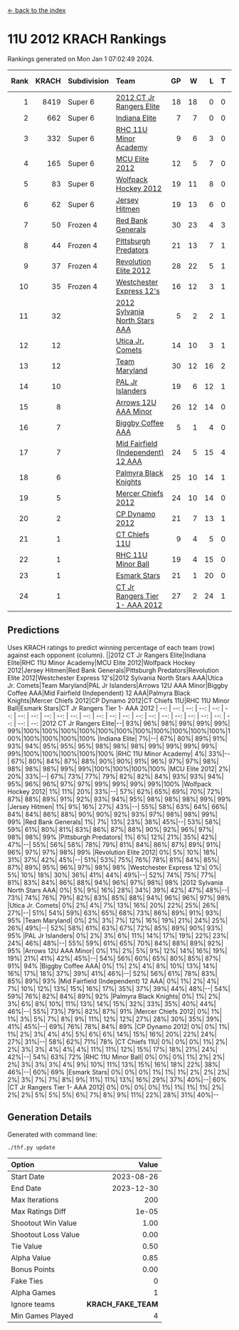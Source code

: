 [<- back to the index](readme.md)
# 11U 2012 KRACH Rankings
Rankings generated on Mon Jan  1 07:02:49 2024.

Rank|KRACH|Subdivision|Team|GP|W|L|T|OTW|OTL|SoS|Exp Wins|Win Diff
---:|---:|:---|:---|---:|---:|---:|---:|---:|---:|---:|---:|---:
1|8419|Super 6|[2012 CT Jr Rangers Elite](https://gamesheetstats.com/seasons/3664/teams/140909/schedule)|18|18|0|0|1|0|93|18.8|-0.1
2|662|Super 6|[Indiana Elite](https://gamesheetstats.com/seasons/3664/teams/144355/schedule)|7|7|0|0|0|0|13|7.9|0.0
3|332|Super 6|[RHC 11U Minor Academy](https://gamesheetstats.com/seasons/3664/teams/140913/schedule)|9|6|3|0|0|1|1740|6.8|-0.0
4|165|Super 6|[MCU Elite 2012](https://gamesheetstats.com/seasons/3664/teams/140908/schedule)|12|5|7|0|2|2|2677|5.8|-0.0
5|83|Super 6|[Wolfpack Hockey 2012](https://gamesheetstats.com/seasons/3664/teams/140914/schedule)|19|11|8|0|1|2|919|11.8|-0.0
6|62|Super 6|[Jersey Hitmen](https://gamesheetstats.com/seasons/3664/teams/140915/schedule)|19|13|6|0|0|0|885|13.9|0.0
7|50|Frozen 4|[Red Bank Generals](https://gamesheetstats.com/seasons/3664/teams/140916/schedule)|30|23|4|3|3|0|15|25.4|0.0
8|44|Frozen 4|[Pittsburgh Predators](https://gamesheetstats.com/seasons/3664/teams/140925/schedule)|21|13|7|1|0|1|788|14.4|0.0
9|37|Frozen 4|[Revolution Elite 2012](https://gamesheetstats.com/seasons/3664/teams/140924/schedule)|28|22|5|1|1|1|13|23.4|0.0
10|35|Frozen 4|[Westchester Express 12's](https://gamesheetstats.com/seasons/3664/teams/140919/schedule)|16|12|3|1|2|1|15|13.4|0.0
11|32||[2012 Sylvania North Stars AAA](https://gamesheetstats.com/seasons/3664/teams/162461/schedule)|5|2|2|1|0|0|226|3.4|0.0
12|12||[Utica Jr. Comets](https://gamesheetstats.com/seasons/3664/teams/140923/schedule)|14|10|3|1|2|0|9|11.4|0.0
13|12||[Team Maryland](https://gamesheetstats.com/seasons/3664/teams/140928/schedule)|30|12|16|2|1|0|1123|13.9|0.0
14|10||[PAL Jr Islanders](https://gamesheetstats.com/seasons/3664/teams/140921/schedule)|19|6|12|1|0|2|869|7.4|0.0
15|8||[Arrows 12U AAA Minor](https://gamesheetstats.com/seasons/3664/teams/140920/schedule)|26|12|14|0|2|0|24|12.9|0.0
16|7||[Biggby Coffee AAA](https://gamesheetstats.com/seasons/3664/teams/144354/schedule)|5|1|4|0|0|0|230|1.9|0.0
17|7||[Mid Fairfield (Independent) 12 AAA](https://gamesheetstats.com/seasons/3664/teams/140910/schedule)|24|5|15|4|1|2|29|7.9|0.0
18|6||[Palmyra Black Knights](https://gamesheetstats.com/seasons/3664/teams/140927/schedule)|25|10|14|1|0|1|16|11.4|0.0
19|5||[Mercer Chiefs 2012](https://gamesheetstats.com/seasons/3664/teams/140918/schedule)|24|10|14|0|0|1|13|10.9|0.0
20|2||[CP Dynamo 2012](https://gamesheetstats.com/seasons/3664/teams/140922/schedule)|21|7|13|1|1|0|16|8.4|0.0
21|1||[CT Chiefs 11U](https://gamesheetstats.com/seasons/3664/teams/140912/schedule)|9|4|5|0|0|1|3|4.9|0.0
22|1||[RHC 11U Minor Ball](https://gamesheetstats.com/seasons/3664/teams/140917/schedule)|19|4|15|0|0|2|14|4.9|0.0
23|1||[Esmark Stars](https://gamesheetstats.com/seasons/3664/teams/140926/schedule)|21|1|20|0|0|0|61|1.9|0.0
24|1||[CT Jr Rangers Tier 1- AAA 2012](https://gamesheetstats.com/seasons/3664/teams/140911/schedule)|27|2|24|1|0|0|20|3.4|0.0

## Predictions
Uses KRACH ratings to predict winning percentage of each team (row) against each opponent (column).
||2012 CT Jr Rangers Elite|Indiana Elite|RHC 11U Minor Academy|MCU Elite 2012|Wolfpack Hockey 2012|Jersey Hitmen|Red Bank Generals|Pittsburgh Predators|Revolution Elite 2012|Westchester Express 12's|2012 Sylvania North Stars AAA|Utica Jr. Comets|Team Maryland|PAL Jr Islanders|Arrows 12U AAA Minor|Biggby Coffee AAA|Mid Fairfield (Independent) 12 AAA|Palmyra Black Knights|Mercer Chiefs 2012|CP Dynamo 2012|CT Chiefs 11U|RHC 11U Minor Ball|Esmark Stars|CT Jr Rangers Tier 1- AAA 2012
| --: | --: | --: | --: | --: | --: | --: | --: | --: | --: | --: | --: | --: | --: | --: | --: | --: | --: | --: | --: | --: | --: | --: | --: | --: 
|2012 CT Jr Rangers Elite|--| 93%| 96%| 98%| 99%| 99%| 99%| 99%|100%|100%|100%|100%|100%|100%|100%|100%|100%|100%|100%|100%|100%|100%|100%|100%
|Indiana Elite|  7%|--| 67%| 80%| 89%| 91%| 93%| 94%| 95%| 95%| 95%| 98%| 98%| 98%| 99%| 99%| 99%| 99%| 99%|100%|100%|100%|100%|100%
|RHC 11U Minor Academy|  4%| 33%|--| 67%| 80%| 84%| 87%| 88%| 90%| 90%| 91%| 96%| 97%| 97%| 98%| 98%| 98%| 98%| 99%| 99%|100%|100%|100%|100%
|MCU Elite 2012|  2%| 20%| 33%|--| 67%| 73%| 77%| 79%| 82%| 82%| 84%| 93%| 93%| 94%| 95%| 96%| 96%| 97%| 97%| 99%| 99%| 99%| 99%|100%
|Wolfpack Hockey 2012|  1%| 11%| 20%| 33%|--| 57%| 62%| 65%| 69%| 70%| 72%| 87%| 88%| 89%| 91%| 92%| 93%| 94%| 95%| 98%| 98%| 98%| 99%| 99%
|Jersey Hitmen|  1%|  9%| 16%| 27%| 43%|--| 55%| 58%| 63%| 64%| 66%| 84%| 84%| 86%| 88%| 90%| 90%| 92%| 93%| 97%| 98%| 98%| 99%| 99%
|Red Bank Generals|  1%|  7%| 13%| 23%| 38%| 45%|--| 53%| 58%| 59%| 61%| 80%| 81%| 83%| 86%| 87%| 88%| 90%| 92%| 96%| 97%| 98%| 98%| 99%
|Pittsburgh Predators|  1%|  6%| 12%| 21%| 35%| 42%| 47%|--| 55%| 56%| 58%| 78%| 79%| 81%| 84%| 86%| 87%| 89%| 91%| 96%| 97%| 97%| 98%| 99%
|Revolution Elite 2012|  0%|  5%| 10%| 18%| 31%| 37%| 42%| 45%|--| 51%| 53%| 75%| 76%| 78%| 81%| 84%| 85%| 87%| 89%| 95%| 96%| 97%| 98%| 98%
|Westchester Express 12's|  0%|  5%| 10%| 18%| 30%| 36%| 41%| 44%| 49%|--| 52%| 74%| 75%| 77%| 81%| 83%| 84%| 86%| 88%| 94%| 96%| 97%| 98%| 98%
|2012 Sylvania North Stars AAA|  0%|  5%|  9%| 16%| 28%| 34%| 39%| 42%| 47%| 48%|--| 73%| 74%| 76%| 79%| 82%| 83%| 85%| 88%| 94%| 96%| 96%| 97%| 98%
|Utica Jr. Comets|  0%|  2%|  4%|  7%| 13%| 16%| 20%| 22%| 25%| 26%| 27%|--| 51%| 54%| 59%| 63%| 65%| 68%| 73%| 86%| 89%| 91%| 93%| 95%
|Team Maryland|  0%|  2%|  3%|  7%| 12%| 16%| 19%| 21%| 24%| 25%| 26%| 49%|--| 52%| 58%| 61%| 63%| 67%| 72%| 85%| 89%| 90%| 93%| 95%
|PAL Jr Islanders|  0%|  2%|  3%|  6%| 11%| 14%| 17%| 19%| 22%| 23%| 24%| 46%| 48%|--| 55%| 59%| 61%| 65%| 70%| 84%| 88%| 89%| 92%| 95%
|Arrows 12U AAA Minor|  0%|  1%|  2%|  5%|  9%| 12%| 14%| 16%| 19%| 19%| 21%| 41%| 42%| 45%|--| 54%| 56%| 60%| 65%| 80%| 85%| 87%| 91%| 94%
|Biggby Coffee AAA|  0%|  1%|  2%|  4%|  8%| 10%| 13%| 14%| 16%| 17%| 18%| 37%| 39%| 41%| 46%|--| 52%| 56%| 61%| 78%| 83%| 85%| 89%| 93%
|Mid Fairfield (Independent) 12 AAA|  0%|  1%|  2%|  4%|  7%| 10%| 12%| 13%| 15%| 16%| 17%| 35%| 37%| 39%| 44%| 48%|--| 54%| 59%| 76%| 82%| 84%| 89%| 92%
|Palmyra Black Knights|  0%|  1%|  2%|  3%|  6%|  8%| 10%| 11%| 13%| 14%| 15%| 32%| 33%| 35%| 40%| 44%| 46%|--| 55%| 73%| 79%| 82%| 87%| 91%
|Mercer Chiefs 2012|  0%|  1%|  1%|  3%|  5%|  7%|  8%|  9%| 11%| 12%| 12%| 27%| 28%| 30%| 35%| 39%| 41%| 45%|--| 69%| 76%| 78%| 84%| 89%
|CP Dynamo 2012|  0%|  0%|  1%|  1%|  2%|  3%|  4%|  4%|  5%|  6%|  6%| 14%| 15%| 16%| 20%| 22%| 24%| 27%| 31%|--| 58%| 62%| 71%| 78%
|CT Chiefs 11U|  0%|  0%|  0%|  1%|  2%|  2%|  3%|  3%|  4%|  4%|  4%| 11%| 11%| 12%| 15%| 17%| 18%| 21%| 24%| 42%|--| 54%| 63%| 72%
|RHC 11U Minor Ball|  0%|  0%|  0%|  1%|  2%|  2%|  2%|  3%|  3%|  3%|  4%|  9%| 10%| 11%| 13%| 15%| 16%| 18%| 22%| 38%| 46%|--| 60%| 69%
|Esmark Stars|  0%|  0%|  0%|  1%|  1%|  1%|  2%|  2%|  2%|  2%|  3%|  7%|  7%|  8%|  9%| 11%| 11%| 13%| 16%| 29%| 37%| 40%|--| 60%
|CT Jr Rangers Tier 1- AAA 2012|  0%|  0%|  0%|  0%|  1%|  1%|  1%|  1%|  2%|  2%|  2%|  5%|  5%|  5%|  6%|  7%|  8%|  9%| 11%| 22%| 28%| 31%| 40%|--

## Generation Details

Generated with command line:
```
./thf.py update
```

| Option | Value |
| :----- | ----: |
| Start Date | 2023-08-26 |
| End Date | 2023-12-30 |
| Max Iterations | 200 |
| Max Ratings Diff | 1e-05 |
| Shootout Win Value | 1.00 |
| Shootout Loss Value | 0.00 |
| Tie Value | 0.50 |
| Alpha Value | 0.85 |
| Bonus Points | 0.00 |
| Fake Ties | 0 |
| Alpha Games | 1 |
| Ignore teams | __KRACH_FAKE_TEAM__ |
| Min Games Played | 4 |

